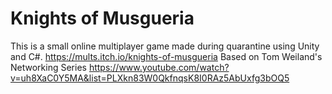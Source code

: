 # Knights of Musgueria
This is a small online multiplayer game made during quarantine using Unity and C#.
https://mults.itch.io/knights-of-musgueria
Based on Tom Weiland's Networking Series https://www.youtube.com/watch?v=uh8XaC0Y5MA&list=PLXkn83W0QkfnqsK8I0RAz5AbUxfg3bOQ5
